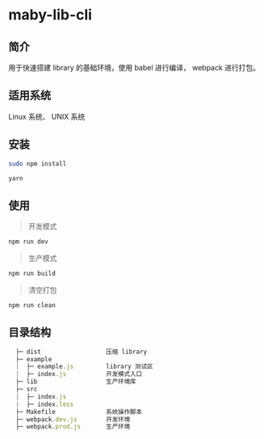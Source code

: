 # maby-lib-cli

## 简介

用于快速搭建 library 的基础环境，使用 babel 进行编译， webpack 进行打包。

## 适用系统
Linux 系统、 UNIX 系统

## 安装

```bash
sudo npm install 
```

```bash
yarn
```

## 使用

> 开发模式

```bash
npm run dev
```

> 生产模式 

```bash
npm run build
```

> 清空打包
```bash
npm run clean
```


## 目录结构

```jsx
  ├─ dist                  压缩 library
  ├─ example
  |  ├─ example.js         library 测试区
  |  ├─ index.js           开发模式入口
  ├─ lib                   生产环境库
  ├─ src
  |  ├─ index.js
  |  ├─ index.less
  ├─ Makefile              系统操作脚本
  ├─ webpack.dev.js        开发环境
  ├─ webpack.prod.js       生产环境
```
